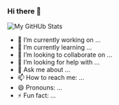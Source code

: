### Hi there 👋

![My GitHUb Stats](https://github-readme-stats.vercel.app/api?username=Harvey1717&show_icons=true&theme=algolia&count_private=true&hide=contribs&include_all_commits=true)

- 🔭 I’m currently working on ...
- 🌱 I’m currently learning ...
- 👯 I’m looking to collaborate on ...
- 🤔 I’m looking for help with ...
- 💬 Ask me about ...
- 📫 How to reach me: ...
- 😄 Pronouns: ...
- ⚡ Fun fact: ...
